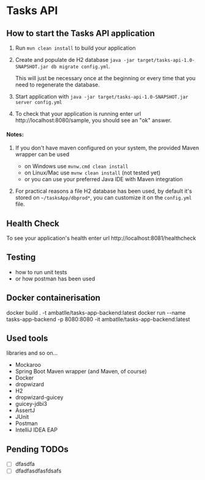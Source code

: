 # Tasks API

How to start the Tasks API application
---

1. Run `mvn clean install` to build your application
2. Create and populate de H2 database `java -jar target/tasks-api-1.0-SNAPSHOT.jar db migrate config.yml`.

   This will just be necessary once at the beginning or every time that you need to regenerate the database.

3. Start application with `java -jar target/tasks-api-1.0-SNAPSHOT.jar server config.yml`
4. To check that your application is running enter url http://localhost:8080/sample, you should see an "ok" answer.

#### Notes:

1. If you don't have maven configured on your system, the provided Maven wrapper can be used

    - on Windows use `mvnw.cmd clean install`
    - on Linux/Mac use `mvnw clean install` (not tested yet)
    - or you can use your preferred Java IDE with Maven integration

2. For practical reasons a file H2 database has been used, by default it's stored on `~/tasksApp/dbprod*`, you can
   customize it on the `config.yml` file.

Health Check
---

To see your application's health enter url http://localhost:8081/healthcheck

Testing
---

- how to run unit tests
- or how postman has been used

Docker containerisation
---
docker build . -t ambatlle/tasks-app-backend:latest
docker run --name tasks-app-backend -p 8080:8080 -it ambatlle/tasks-app-backend:latest

Used tools
---

libraries and so on...

- Mockaroo
- Spring Boot Maven wrapper (and Maven, of course)
- Docker
- dropwizard
- H2
- dropwizard-guicey
- guicey-jdbi3
- AssertJ
- JUnit
- Postman
- IntelliJ IDEA EAP

Pending TODOs
---

- [ ] dfasdfa
- [ ] dfadfasdfasfdsafs
